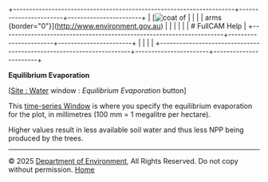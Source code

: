 +---------------------------------------------------------------------+-----------------------+-----------------------+
| [![coat of                                                          |                       | [](index.htm)         |
| arms](imgs/coa_env.png){border="0"}](http://www.environment.gov.au) |                       |                       |
|                                                                     |                       | # FullCAM Help        |
+---------------------------------------------------------------------+-----------------------+-----------------------+
|                                                                     |                       |                       |
+---------------------------------------------------------------------+-----------------------+-----------------------+

**Equilibrium Evaporation**

\[[Site : Water](12_Site_Water.htm) window : *Equilibrium Evaporation*
button\]

This [time-series Window](135_time-series%20window.htm) is where you
specify the equilibrium evaporation for the plot, in millimetres (100 mm
= 1 megalitre per hectare).

Higher values result in less available soil water and thus less NPP
being produced by the trees.

------------------------------------------------------------------------

© 2025 [Department of
Environment](http://www.environment.gov.au "Department of Environment"),
All Rights Reserved. Do not copy without permission.
[Home](index.htm "help index")
